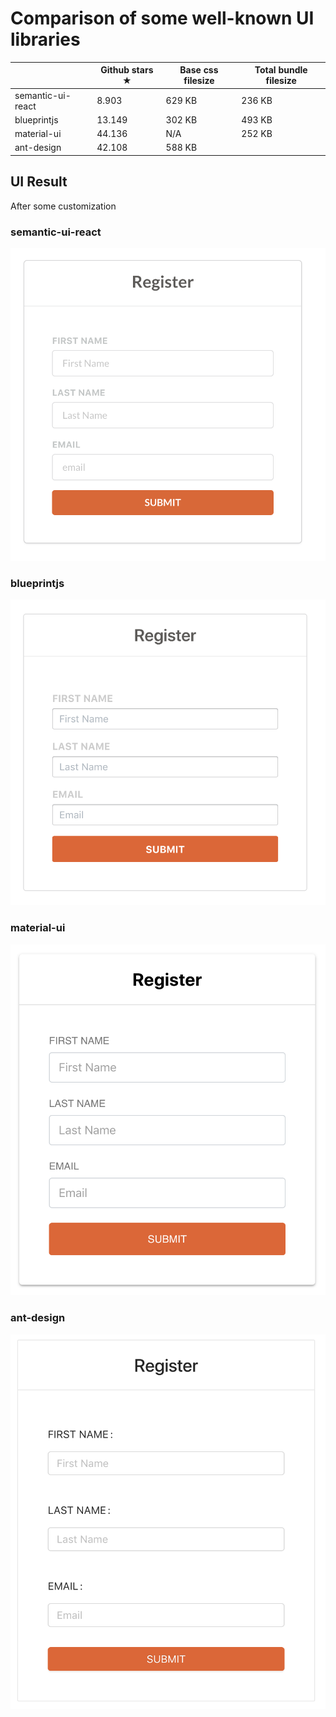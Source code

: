# Comparison of some well-known UI libraries

|                  |Github stars ★|Base css filesize|Total bundle filesize|
|------------------|--------------|-----------------|---------------------|
| semantic-ui-react| 8.903        | 629 KB          | 236 KB              |
| blueprintjs      | 13.149       | 302 KB          | 493 KB              |
| material-ui      | 44.136       | N/A             | 252 KB              |
| ant-design       | 42.108       | 588 KB          | 



## UI Result
After some customization

### semantic-ui-react
![semantic-ui-react](img/semantic-ui-react.png)

### blueprintjs
![blueprintjs](img/blueprintjs.png)

### material-ui
![material-ui](img/material-ui.png)

### ant-design
![ant-design](img/ant-design.png)